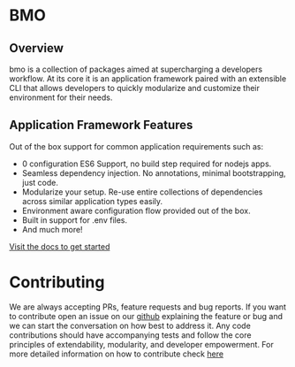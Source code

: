 # BMO

## Overview

bmo is a collection of packages aimed at supercharging a developers workflow.
At its core it is an application framework paired with an extensible CLI
that allows developers to quickly modularize and customize their environment for their needs.


## Application Framework Features

Out of the box support for common application requirements such as:
- 0 configuration ES6 Support, no build step required for nodejs apps.
- Seamless dependency injection. No annotations, minimal bootstrapping, just code.
- Modularize your setup. Re-use entire collections of dependencies across similar application types easily.
- Environment aware configuration flow provided out of the box.
- Built in support for .env files.
- And much more!

[Visit the docs to get started](http://www.b-mo.io)

# Contributing

We are always accepting PRs, feature requests and bug reports.
If you want to contribute open an issue on our [github](https://github.com/bmo-node/bmo)
explaining the feature or bug and we can start the conversation on how best to address it.
Any code contributions should have accompanying tests and follow the core principles of extendability, modularity, and developer empowerment.
For more detailed information on how to contribute check [here](/contributing)
